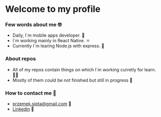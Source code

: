 # Welcome to my profile #

### Few words about me 🤓 ###
- Daily, I`m mobile apps developer. 📱
- I`m working mainly in React Native. ⚛️
- Currently I`m learing Node.js with express. 🍃

### About repos ###
- All of my repos contain things on which I`m working curretly for learn. 👨‍🎓
- Mostly of them could be not finished but still in progress 🧪

### How to contact me 📩 ###
- przemek.sipta@gmail.com 📧
- [Linkedin](https://www.linkedin.com/in/przemyslaw-sipta/) 💼
